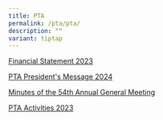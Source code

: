 ```yaml
---
title: PTA
permalink: /pta/pta/
description: ""
variant: tiptap
---
```

<p><a href="/files/Signed_Financial_Statement1.pdf" rel="noopener noreferrer nofollow" target="_blank">Financial Statement 2023</a>
</p>
<p><a href="/files/PTA_President_s_Message_2024.pdf" rel="noopener noreferrer nofollow" target="_blank">PTA President's Message 2024</a>
</p>
<p><a href="/files/Minutes_of_the_54th_Annual_General_Meeting_held_on_Saturday_11_February_2023__edited_26Feb2023_.pdf" rel="noopener noreferrer nofollow" target="_blank">Minutes of the 54th Annual General Meeting</a>
</p>
<p><a href="/files/PTA_Activities_2023.pdf" rel="noopener noreferrer nofollow" target="_blank">PTA Activities 2023</a>
</p>
<p></p>